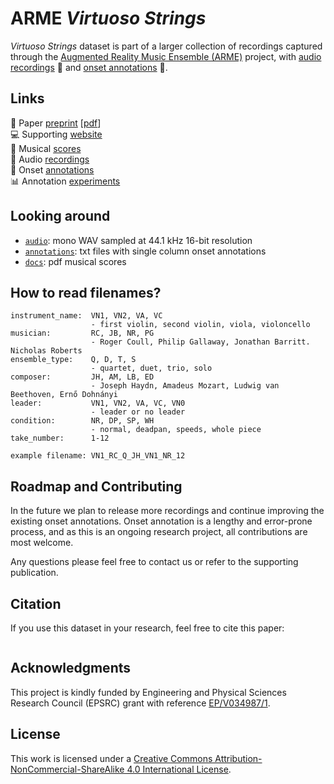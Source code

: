 # ARME *Virtuoso Strings*

*Virtuoso Strings* dataset is part of a larger collection of recordings captured through the [Augmented Reality Music Ensemble (ARME)](https://arme-project.co.uk/) project, with [audio recordings](./audio/) :violin: and [onset annotations](./annotations/) :memo:.

## Links

:microscope: Paper [preprint]() [[pdf]()]  
:computer: Supporting [website](https://arme-project.co.uk/demos/virtuoso-strings)  
:musical_score: Musical [scores](/docs/scores/)  
:musical_note: Audio [recordings](/audio/)  
:memo: Onset [annotations](/annotations/)  
:bar_chart: Annotation [experiments](https://github.com/arme-project/haydn-annotation-dataset)  

## Looking around
* [`audio`](/audio/): mono WAV sampled at 44.1 kHz 16-bit resolution
* [`annotations`](/annotations/): txt files with single column onset annotations
* [`docs`](/docs/scores/): pdf musical scores

## How to read filenames?

```JS
instrument_name:  VN1, VN2, VA, VC
                  - first violin, second violin, viola, violoncello
musician:         RC, JB, NR, PG
                  - Roger Coull, Philip Gallaway, Jonathan Barritt. Nicholas Roberts
ensemble_type:    Q, D, T, S 
                  - quartet, duet, trio, solo
composer:         JH, AM, LB, ED 
                  - Joseph Haydn, Amadeus Mozart, Ludwig van Beethoven, Ernő Dohnányi
leader:           VN1, VN2, VA, VC, VN0 
                  - leader or no leader
condition:        NR, DP, SP, WH
                  - normal, deadpan, speeds, whole piece
take_number:      1-12

example filename: VN1_RC_Q_JH_VN1_NR_12
```

## Roadmap and Contributing
In the future we plan to release more recordings and continue improving the existing onset annotations. Onset annotation is a lengthy and error-prone process, and as this is an ongoing research project, all contributions are most welcome.

Any questions please feel free to contact us or refer to the supporting publication. 

## Citation
If you use this dataset in your research, feel free to cite this paper:

```bibtex

```

## Acknowledgments
This project is kindly funded by Engineering and Physical Sciences Research Council (EPSRC) grant with reference [EP/V034987/1](https://gow.epsrc.ukri.org/NGBOViewGrant.aspx?GrantRef=EP/V034987/1). 

## License
This work is licensed under a [Creative Commons Attribution-NonCommercial-ShareAlike 4.0 International License](https://creativecommons.org/licenses/by-nc-sa/4.0/).
